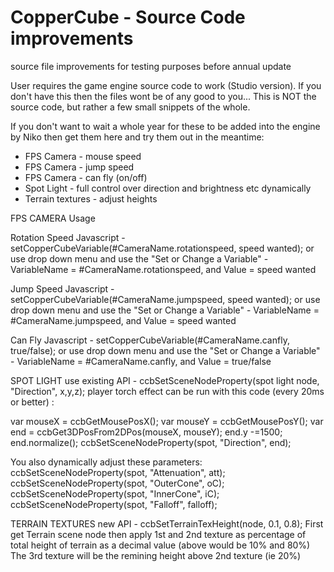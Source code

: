 # CopperCube - Source Code improvements
source file improvements for testing purposes before annual update

User requires the game engine source code to work (Studio version). 
If you don't have this then the files wont be of any good to you...
This is NOT the source code, but rather a few small snippets of the whole.

If you don't want to wait a whole year for these to be added into the engine by Niko then get them here and try them out in the meantime:

- FPS Camera - mouse speed 
- FPS Camera - jump speed
- FPS Camera - can fly (on/off)
- Spot Light - full control over direction and brightness etc dynamically
- Terrain textures - adjust heights



FPS CAMERA Usage

Rotation Speed
Javascript - setCopperCubeVariable(#CameraName.rotationspeed, speed wanted);
or use drop down menu and use the "Set or Change a Variable"  - VariableName = #CameraName.rotationspeed, and Value = speed wanted

Jump Speed
Javascript - setCopperCubeVariable(#CameraName.jumpspeed, speed wanted);
or use drop down menu and use the "Set or Change a Variable"  - VariableName = #CameraName.jumpspeed, and Value = speed wanted

Can Fly
Javascript - setCopperCubeVariable(#CameraName.canfly, true/false);
or use drop down menu and use the "Set or Change a Variable"  - VariableName = #CameraName.canfly, and Value = true/false



SPOT LIGHT
use existing API - ccbSetSceneNodeProperty(spot light node, "Direction", x,y,z);
player  torch effect can be run with this code (every 20ms or better) :

var mouseX = ccbGetMousePosX();
var mouseY = ccbGetMousePosY();
var end = ccbGet3DPosFrom2DPos(mouseX, mouseY);
end.y -=1500;
end.normalize();
ccbSetSceneNodeProperty(spot, "Direction", end);

You also dynamically adjust these parameters:
ccbSetSceneNodeProperty(spot, "Attenuation", att);
ccbSetSceneNodeProperty(spot, "OuterCone", oC);
ccbSetSceneNodeProperty(spot, "InnerCone", iC);
ccbSetSceneNodeProperty(spot, "Falloff", falloff);


TERRAIN TEXTURES
new API - ccbSetTerrainTexHeight(node, 0.1, 0.8);
First get Terrain scene node then apply 1st and 2nd texture as percentage of total height of terrain as a decimal value (above would be 10% and 80%)
The 3rd texture will be the remining height above 2nd texture (ie 20%)
